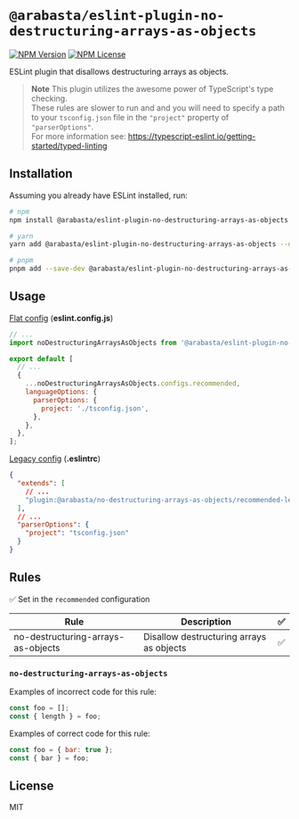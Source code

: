 # `@arabasta/eslint-plugin-no-destructuring-arrays-as-objects`

[![NPM Version](https://img.shields.io/npm/v/%40arabasta%2Feslint-plugin-no-destructuring-arrays-as-objects)](https://www.npmjs.com/package/@arabasta/eslint-plugin-no-destructuring-arrays-as-objects)
[![NPM License](https://img.shields.io/npm/l/%40arabasta%2Feslint-plugin-no-destructuring-arrays-as-objects)](https://github.com/CloudNStoyan/arabasta/blob/main/eslint-plugin-no-destructuring-arrays-as-objects/LICENSE)

ESLint plugin that disallows destructuring arrays as objects.

> **Note**
> This plugin utilizes the awesome power of TypeScript's type checking.\
> These rules are slower to run and and you will need to specify a path to your `tsconfig.json` file in the `"project"` property of `"parserOptions"`.\
> For more information see: https://typescript-eslint.io/getting-started/typed-linting

## Installation

Assuming you already have ESLint installed, run:

```sh
# npm
npm install @arabasta/eslint-plugin-no-destructuring-arrays-as-objects --save-dev

# yarn
yarn add @arabasta/eslint-plugin-no-destructuring-arrays-as-objects --dev

# pnpm
pnpm add --save-dev @arabasta/eslint-plugin-no-destructuring-arrays-as-objects
```

## Usage

[Flat config](https://eslint.org/docs/latest/use/configure/configuration-files)
(**eslint.config.js**)

```js
// ...
import noDestructuringArraysAsObjects from '@arabasta/eslint-plugin-no-destructuring-arrays-as-objects';

export default [
  // ...
  {
    ...noDestructuringArraysAsObjects.configs.recommended,
    languageOptions: {
      parserOptions: {
        project: './tsconfig.json',
      },
    },
  },
];
```

[Legacy config](https://eslint.org/docs/latest/use/configure/configuration-files-deprecated)
(**.eslintrc**)

```json
{
  "extends": [
    // ...
    "plugin:@arabasta/no-destructuring-arrays-as-objects/recommended-legacy"
  ],
  // ...
  "parserOptions": {
    "project": "tsconfig.json"
  }
}
```

## Rules

✅ Set in the `recommended` configuration

| Rule                               | Description                              | ✅  |
| ---------------------------------- | ---------------------------------------- | :-: |
| no-destructuring-arrays-as-objects | Disallow destructuring arrays as objects | ✅  |

### `no-destructuring-arrays-as-objects`

Examples of incorrect code for this rule:

```js
const foo = [];
const { length } = foo;
```

Examples of correct code for this rule:

```js
const foo = { bar: true };
const { bar } = foo;
```

## License

MIT
